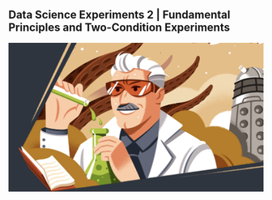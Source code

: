 ## Data Science Experiments 2 | Fundamental Principles and Two-Condition Experiments

![exp](../../../Blog/image/exp.png)